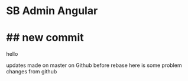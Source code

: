 # SB Admin Angular
# ## new commit

hello 
 
updates made on master on Github before rebase
here is some problem
changes from github
